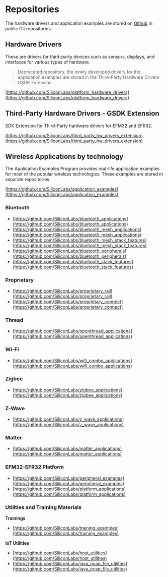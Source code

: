 # Repositories

The hardware drivers and application examples are stored on [Github](https://github.com/SiliconLabs) in public Git repositories.

## Hardware Drivers
These are drivers for third-party devices such as sensors, displays, and interfaces for various types of hardware.

> Deprecated repository, the newly developed drivers for the application examples are stored in the Third-Party Hardware Drivers GSDK Extension.

[https://github.com/SiliconLabs/platform_hardware_drivers](https://github.com/SiliconLabs/platform_hardware_drivers)

## Third-Party Hardware Drivers - GSDK Extension
SDK Extension for Third-Party hardware drivers for EFM32 and EFR32.

[https://github.com/SiliconLabs/third_party_hw_drivers_extension](https://github.com/SiliconLabs/third_party_hw_drivers_extension)

## Wireless Applications by technology
The Application Examples Program provides real-life application examples for most of the popular wireless technologies. These examples are stored in separate repositories.

[https://github.com/SiliconLabs/application_examples](https://github.com/SiliconLabs/application_examples)

### **Bluetooth** 
 
 * [https://github.com/SiliconLabs/bluetooth_applications](https://github.com/SiliconLabs/bluetooth_applications)
 * [https://github.com/SiliconLabs/bluetooth_mesh_applications](https://github.com/SiliconLabs/bluetooth_mesh_applications)
 * [https://github.com/SiliconLabs/bluetooth_mesh_stack_features](https://github.com/SiliconLabs/bluetooth_mesh_stack_features)
 * [https://github.com/SiliconLabs/bluetooth_peripherals](https://github.com/SiliconLabs/bluetooth_peripherals)
 * [https://github.com/SiliconLabs/bluetooth_stack_features](https://github.com/SiliconLabs/bluetooth_stack_features)

### **Proprietary**
* [https://github.com/SiliconLabs/proprietary_rail](https://github.com/SiliconLabs/proprietary_rail)
* [https://github.com/SiliconLabs/proprietary_connect](https://github.com/SiliconLabs/proprietary_connect)

### **Thread**
* [https://github.com/SiliconLabs/openthread_applications](https://github.com/SiliconLabs/openthread_applications)

### **Wi-Fi**
* [https://github.com/SiliconLabs/wifi_combo_applications](https://github.com/SiliconLabs/wifi_combo_applications)

### **Zigbee**
* [https://github.com/SiliconLabs/zigbee_applications](https://github.com/SiliconLabs/zigbee_applications)

### **Z-Wave**
* [https://github.com/SiliconLabs/z_wave_applications](https://github.com/SiliconLabs/z_wave_applications)

### **Matter**
* [https://github.com/SiliconLabs/matter_applications](https://github.com/SiliconLabs/matter_applications)

### **EFM32-EFR32 Platform**
* [https://github.com/SiliconLabs/peripheral_examples](https://github.com/SiliconLabs/peripheral_examples)
* [https://github.com/SiliconLabs/platform_applications](https://github.com/SiliconLabs/platform_applications)


### **Utilities and Training Materials**
**Trainings**
* [https://github.com/SiliconLabs/training_examples](https://github.com/SiliconLabs/training_examples)

**IoT Utilities**
* [https://github.com/SiliconLabs/host_utilities](https://github.com/SiliconLabs/host_utilities)
* [https://github.com/SiliconLabs/java_pcap_file_utilities](https://github.com/SiliconLabs/java_pcap_file_utilities)